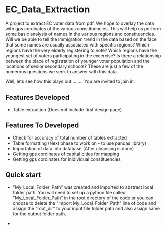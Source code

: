 # EC_Data_Extraction

A project to extract EC voter data from pdf. We hope to overlay the data with gps cordinates of the various constituencies. This will help us perform some basic analysis of names in the various regions and constituencies. 
Will we be able to tell the immigration trend in the data based on the face that some names are usually associated with specific regions?
Which regions have the very elderly registering to vote?
Which regions have the youngest set of voters participating in the excercise? 
Is there a relationship between the place of registration of younger voter population and the locations of senior secondary schools?
These are just a few of the numerous questions we seek to answer with this data.

Well, lets see how this plays out.........
You are invited to join in.


## Features Developed
- Table extraction (Does not include first design page)

## Features To Developed
- Check for accuracy of total number of tables extracted
- Table formatting (Next phase to work on - to use pandas library)
- Importation of data into database (After cleansing is done)
- Getting gps cordinates of capital cities for mapping
- Getting gps cordinates for inidividual constituencies

## Quick start

- "My_Local_Folder_Path" was created and imported to abstract local folder path. You will need to set up a python file called "My_Local_Folder_Path" in the root directory of the code or you can choose to delete the "import My_Local_Folder_Path" line of code and assign the "root_dir" to your input file folder path and also assign same for the output folder path. 

- 

```

```

